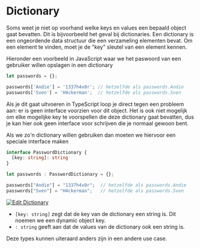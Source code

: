# Dictionary

Soms weet je niet op voorhand welke keys en values een bepaald object gaat bevatten. Dit is bijvoorbeeld het geval bij dictionaries. Een dictionary is een ongeordende data structuur die een verzameling elementen bevat. Om een element te vinden, moet je de "key" sleutel van een element kennen.

Hieronder een voorbeeld in JavaScript waar we het paswoord van een gebruiker willen opslagen in een dictionary

```typescript
let passwords = {};

passwords['Andie'] = '1337h4x0r'; // hetzelfde als passwords.Andie
passwords['Sven'] = 'H4ckerman';  // hetzelfde als passwords.Sven
```

Als je dit gaat uitvoeren in TypeScript loop je direct tegen een probleem aan: er is geen interface voorzien voor dit object. Het is ook niet mogelijk om elke mogelijke key te voorspellen die deze dictionary gaat bevatten, dus je kan hier ook geen interface voor schrijven die je normaal gewoon bent.

Als we zo'n dictionary willen gebruiken dan moeten we hiervoor een speciale interface maken

```typescript
interface PasswordDictionary {
  [key: string]: string
}

let passwords : PasswordDictionary = {};

passwords["Andie"] = "1337h4x0r";  // hetzelfde als passwords.Andie
passwords["Sven"] = "H4ckerman";   // hetzelfde als passwords.Sven
```

[![Edit Dictionary](https://codesandbox.io/static/img/play-codesandbox.svg)](https://codesandbox.io/s/dictionary-15mcp6?fontsize=14\&hidenavigation=1\&theme=dark)

* `[key: string]` zegt dat de key van de dictionary een string is.  Dit noemen we een dynamic object key.
* `: string` geeft aan dat de values van de dictionary ook een string is.

Deze types kunnen uiteraard anders zijn in een andere use case.
